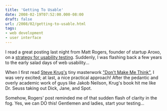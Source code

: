 ```yaml
---
title: 'Getting To Usable'
date: 2008-02-19T07:52:00.000-08:00
draft: false
url: /2008/02/getting-to-usable.html
tags: 
- web development
- user interface
---
```


I read a great posting last night from Matt Rogers, founder of startup Aroxo, on a [strategy for usability testing](http://www.aroxo.com/blog/mattr/index.php/2008/02/14/how-to-test-your-system-with-real-users). Suddenly, I was flashing back a few years to the early salad days of web usability...  
  
When I first read [Steve Krug's](http://www.sensible.com/) tiny masterwork ["Don't Make Me Think"](http://www.amazon.com/exec/obidos/ASIN/0321344758/ref=nosim/advancedcommonse), I was very excited; at last, a nice practical approach! After the pedantic and overly academic work of guys like Jakob Neilson, Krug's book hit me like Dr. Seuss taking out Dick, Jane, and Spot.  
  
Somehow, Rogers' post reminded me of that sudden flash of clarity in the fog. Yes, we can DO this! Gentlemen and ladies, start your testing...